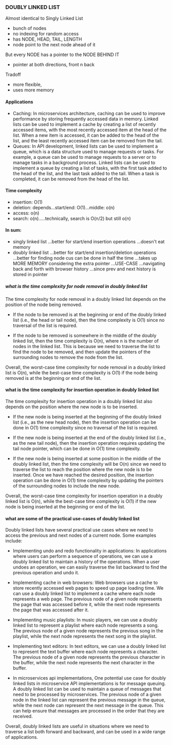 ### DOUBLY LINKED LIST

Almost identical to Singly Linked List
- bunch of nodes
- no indexing for random access
- has NODE, HEAD, TAIL, LENGTH
- node point to the next node ahead of it

But every NODE has a pointer to the NODE BEHIND IT
- pointer at both directions, front n back

Tradoff
- more flexible,
- uses more memory

#### Applications
- Caching: In microservices architecture, caching can be used to improve performance by storing frequently accessed data in memory. Linked lists can be used to implement a cache by creating a list of recently accessed items, with the most recently accessed item at the head of the list. When a new item is accessed, it can be added to the head of the list, and the least recently accessed item can be removed from the tail.
- Queues: In API development, linked lists can be used to implement a queue, which is a data structure used to manage requests or tasks. For example, a queue can be used to manage requests to a server or to manage tasks in a background process. Linked lists can be used to implement a queue by creating a list of tasks, with the first task added to the head of the list, and the last task added to the tail. When a task is completed, it can be removed from the head of the list.


#### Time complexity
- insertion: O(1)
- deletion: depends...start/end: O(1)...middle: o(n)
- access: o(n)
- search: o(n).....technically, search is O(n/2) but still o(n)

#### In sum:
- singly linked list 
  ...better for start/end insertion operations
  ...doesn't eat memory
- doubly linked list
  ...better for start/end insertion/deletion operations
  ...better for finding node cus can be done in half the time
  ...takes up MORE MEMORY considering the extra pointer
  ...USE-CASE
     ...navigating back and forth with browser history
     ...since prev and next history is stored in pointer

##### what is the time complexity for node removal in doubly linked list

The time complexity for node removal in a doubly linked list depends on the position of the node being removed.

- If the node to be removed is at the beginning or end of the doubly linked list (i.e., the head or tail node), then the time complexity is O(1) since no traversal of the list is required.

- If the node to be removed is somewhere in the middle of the doubly linked list, then the time complexity is O(n), where n is the number of nodes in the linked list. This is because we need to traverse the list to find the node to be removed, and then update the pointers of the surrounding nodes to remove the node from the list.

Overall, the worst-case time complexity for node removal in a doubly linked list is O(n), while the best-case time complexity is O(1) if the node being removed is at the beginning or end of the list.

#### what is the time complexity for insertion operation in doubly linked list

The time complexity for insertion operation in a doubly linked list also depends on the position where the new node is to be inserted.

- If the new node is being inserted at the beginning of the doubly linked list (i.e., as the new head node), then the insertion operation can be done in O(1) time complexity since no traversal of the list is required.

- If the new node is being inserted at the end of the doubly linked list (i.e., as the new tail node), then the insertion operation requires updating the tail node pointer, which can be done in O(1) time complexity.

- If the new node is being inserted at some position in the middle of the doubly linked list, then the time complexity will be O(n) since we need to traverse the list to reach the position where the new node is to be inserted. Once we have reached the desired position, the insertion operation can be done in O(1) time complexity by updating the pointers of the surrounding nodes to include the new node.

Overall, the worst-case time complexity for insertion operation in a doubly linked list is O(n), while the best-case time complexity is O(1) if the new node is being inserted at the beginning or end of the list.

#### what are some of the practical use-cases of doubly linked list
Doubly linked lists have several practical use cases where we need to access the previous and next nodes of a current node. Some examples include:

- Implementing undo and redo functionality in applications: In applications where users can perform a sequence of operations, we can use a doubly linked list to maintain a history of the operations. When a user undoes an operation, we can easily traverse the list backward to find the previous operation and undo it.

- Implementing cache in web browsers: Web browsers use a cache to store recently accessed web pages to speed up page loading time. We can use a doubly linked list to implement a cache where each node represents a web page. The previous node of a given node represents the page that was accessed before it, while the next node represents the page that was accessed after it.

- Implementing music playlists: In music players, we can use a doubly linked list to represent a playlist where each node represents a song. The previous node of a given node represents the previous song in the playlist, while the next node represents the next song in the playlist.

- Implementing text editors: In text editors, we can use a doubly linked list to represent the text buffer where each node represents a character. The previous node of a given node represents the previous character in the buffer, while the next node represents the next character in the buffer.

- In microservices api implementations, One potential use case for doubly linked lists in microservice API implementations is for message queuing. A doubly linked list can be used to maintain a queue of messages that need to be processed by microservices. The previous node of a given node in the linked list can represent the previous message in the queue, while the next node can represent the next message in the queue. This can help ensure that messages are processed in the order that they are received.
    
Overall, doubly linked lists are useful in situations where we need to traverse a list both forward and backward, and can be used in a wide range of applications.